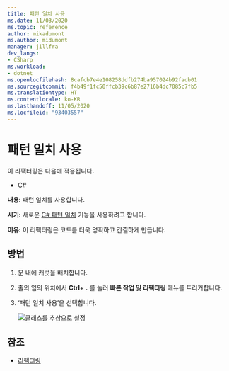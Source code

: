 ```yaml
---
title: 패턴 일치 사용
ms.date: 11/03/2020
ms.topic: reference
author: mikadumont
ms.author: midumont
manager: jillfra
dev_langs:
- CSharp
ms.workload:
- dotnet
ms.openlocfilehash: 8cafcb7e4e108258ddfb274ba957024b92fadb01
ms.sourcegitcommit: f4b49f1fc50ffcb39c6b87e2716b4dc7085c7fb5
ms.translationtype: HT
ms.contentlocale: ko-KR
ms.lasthandoff: 11/05/2020
ms.locfileid: "93403557"
---
```

# <a name="use-pattern-matching"></a>패턴 일치 사용

이 리팩터링은 다음에 적용됩니다.

- C#

**내용:** 패턴 일치를 사용합니다.

**시기:** 새로운 [C# 패턴 일치](https://docs.microsoft.com/dotnet/csharp/whats-new/csharp-9#pattern-matching-enhancements) 기능을 사용하려고 합니다.

**이유:** 이 리팩터링은 코드를 더욱 명확하고 간결하게 만듭니다.

## <a name="how-to"></a>방법

1. 문 내에 캐럿을 배치합니다.

2. 줄의 임의 위치에서 **Ctrl**+ **.** 를 눌러 **빠른 작업 및 리팩터링** 메뉴를 트리거합니다.

3. ‘패턴 일치 사용’을 선택합니다.

    ![클래스를 추상으로 설정](media/use-pattern-matching-not-syntax.png)

## <a name="see-also"></a>참조

- [리팩터링](../refactoring-in-visual-studio.md)

